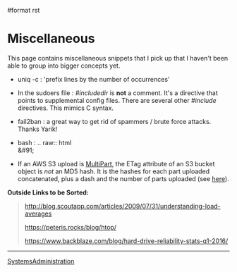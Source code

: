 \#format rst

Miscellaneous
=============

This page contains miscellaneous snippets that I pick up that I haven't been able to group into bigger concepts yet.

-   uniq -c : 'prefix lines by the number of occurrences'
-   In the sudoers file : *\#includedir* is **not** a comment. It's a directive that points to supplemental config files. There are several other *\#include* directives. This mimics C syntax.
-   fail2ban : a great way to get rid of spammers / brute force attacks. Thanks Yarik!
-   bash : .. raw:: html  
    &\#91;

-   If an AWS S3 upload is [MultiPart](../MultiPart), the ETag attribute of an S3 bucket object is *not* an MD5 hash. It is the hashes for each part uploaded concatenated, plus a dash and the number of parts uploaded (see [here](http://docs.aws.amazon.com/AmazonS3/latest/API/RESTCommonResponseHeaders.html)).

**Outside Links to be Sorted:**

> <http://blog.scoutapp.com/articles/2009/07/31/understanding-load-averages>
>
> <https://peteris.rocks/blog/htop/>
>
> <https://www.backblaze.com/blog/hard-drive-reliability-stats-q1-2016/>

* * * * *

[SystemsAdministration](../SystemsAdministration)
